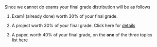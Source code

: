 Since we cannot do exams your final grade distribution will be as follows
1. Exam1 (already done) worth 30% of your final grade.

1. A project worth 30% of your final grade. Click here for [details](/cyk.md)

1. A paper, worth 40% of your final grade, on the **one** of the three topics list [here](/paper.md)
